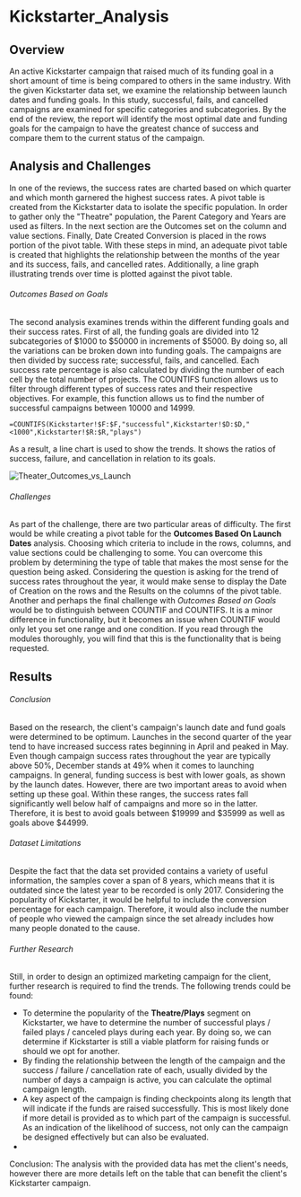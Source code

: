 # Kickstarter_Analysis

## Overview
An active Kickstarter campaign that raised much of its funding goal in a short amount of time is being compared to others in the same industry. With the given Kickstarter data set, we examine the relationship between launch dates and funding goals. In this study, successful, fails, and cancelled campaigns are examined for specific categories and subcategories. By the end of the review, the report will identify the most optimal date and funding goals for the campaign to have the greatest chance of success and compare them to the current status of the campaign.

## Analysis and Challenges
In one of the reviews, the success rates are charted based on which quarter and which month garnered the highest success rates. A pivot table is created from the Kickstarter data to isolate the specific population.  In order to gather only the "Theatre" population, the Parent Category and Years are used as filters. In the next section are the Outcomes set on the column and value sections. Finally, Date Created Conversion is placed in the rows portion of the pivot table. With these steps in mind, an adequate pivot table is created that highlights the relationship between the months of the year and its success, fails, and cancelled rates. Additionally, a line graph illustrating trends over time is plotted against the pivot table.

###### Outcomes Based on Goals
The second analysis examines trends within the different funding goals and their success rates. First of all, the funding goals are divided into 12 subcategories of $1000 to $50000 in increments of $5000. By doing so, all the variations can be broken down into funding goals. The campaigns are then divided by success rate; successful, fails, and cancelled. Each success rate percentage is also calculated by dividing the number of each cell by the total number of projects. The COUNTIFS function allows us to filter through different types of success rates and their respective objectives. For example, this function allows us to find the number of successful campaigns between 10000 and 14999.
```
=COUNTIFS(Kickstarter!$F:$F,"successful",Kickstarter!$D:$D,"<1000",Kickstarter!$R:$R,"plays")
```
As a result, a line chart is used to show the trends. It shows the ratios of success, failure, and cancellation in relation to its goals.

![Theater_Outcomes_vs_Launch](https://user-images.githubusercontent.com/99752443/157615382-d38cd636-4389-4e50-9a59-b9c4bb9e21f1.png)


###### Challenges
As part of the challenge, there are two particular areas of difficulty. The first would be while creating a pivot table for the **Outcomes Based On Launch Dates** analysis. Choosing which criteria to include in the rows, columns, and value sections could be challenging to some. You can overcome this problem by determining the type of table that makes the most sense for the question being asked. Considering the question is asking for the trend of success rates throughout the year, it would make sense to display the Date of Creation on the rows and the Results on the columns of the pivot table.
Another and perhaps the final challenge with *Outcomes Based on Goals* would be to distinguish between COUNTIF and COUNTIFS. It is a minor difference in functionality, but it becomes an issue when COUNTIF would only let you set one range and one condition. If you read through the modules thoroughly, you will find that this is the functionality that is being requested.

## Results
###### Conclusion
Based on the research, the client's campaign's launch date and fund goals were determined to be optimum. Launches in the second quarter of the year tend to have increased success rates beginning in April and peaked in May. Even though campaign success rates throughout the year are typically above 50%, December stands at 49% when it comes to launching campaigns.
In general, funding success is best with lower goals, as shown by the launch dates. However, there are two important areas to avoid when setting up these goal. Within these ranges, the success rates fall significantly well below half of campaigns and more so in the latter. Therefore, it is best to avoid goals between $19999 and $35999 as well as goals above $44999.

###### Dataset Limitations
Despite the fact that the data set provided contains a variety of useful information, the samples cover a span of 8 years, which means that it is outdated since the latest year to be recorded is only 2017. Considering the popularity of Kickstarter, it would be helpful to include the conversion percentage for each campaign. Therefore, it would also include the number of people who viewed the campaign since the set already includes how many people donated to the cause.

###### Further Research
Still, in order to design an optimized marketing campaign for the client, further research is required to find the trends. The following trends could be found:
* To determine the popularity of the **Theatre/Plays** segment on Kickstarter, we have to determine the number of successful plays / failed plays / canceled plays during each year. By doing so, we can determine if Kickstarter is still a viable platform for raising funds or should we opt for another.
* By finding the relationship between the length of the campaign and the success / failure / cancellation rate of each, usually divided by the number of days a campaign is active, you can calculate the optimal campaign length.
* A key aspect of the campaign is finding checkpoints along its length that will indicate if the funds are raised successfully. This is most likely done if more detail is provided as to which part of the campaign is successful. As an indication of the likelihood of success, not only can the campaign be designed effectively but can also be evaluated.
* 
Conclusion: The analysis with the provided data has met the client's needs, however there are more details left on the table that can benefit the client's Kickstarter campaign.
